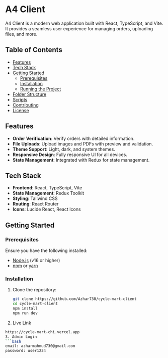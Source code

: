 # A4 Client

A4 Client is a modern web application built with React, TypeScript, and Vite. It provides a seamless user experience for managing orders, uploading files, and more.

## Table of Contents

- [Features](#features)
- [Tech Stack](#tech-stack)
- [Getting Started](#getting-started)
  - [Prerequisites](#prerequisites)
  - [Installation](#installation)
  - [Running the Project](#running-the-project)
- [Folder Structure](#folder-structure)
- [Scripts](#scripts)
- [Contributing](#contributing)
- [License](#license)

## Features

- **Order Verification**: Verify orders with detailed information.
- **File Uploads**: Upload images and PDFs with preview and validation.
- **Theme Support**: Light, dark, and system themes.
- **Responsive Design**: Fully responsive UI for all devices.
- **State Management**: Integrated with Redux for state management.

## Tech Stack

- **Frontend**: React, TypeScript, Vite
- **State Management**: Redux Toolkit
- **Styling**: Tailwind CSS
- **Routing**: React Router
- **Icons**: Lucide React, React Icons

## Getting Started

### Prerequisites

Ensure you have the following installed:

- [Node.js](https://nodejs.org/) (v16 or higher)
- [npm](https://www.npmjs.com/) or [yarn](https://yarnpkg.com/)

### Installation

1. Clone the repository:

   ```bash
   git clone https://github.com/Azhar730/cycle-mart-client
   cd cycle-mart-client
   npm install
   npm run dev

2. Live Link
  ```bash
  https://cycle-mart-chi.vercel.app
3. Admin Login
  ```bash
  email: azharmahmud730@gmail.com
  password: user1234